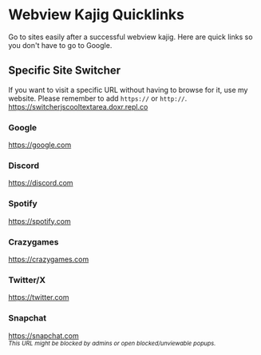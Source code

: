 # Webview Kajig Quicklinks
Go to sites easily after a successful webview kajig. Here are quick links so you don't have to go to Google.

## Specific Site Switcher
If you want to visit a specific URL without having to browse for it, use my website. Please remember to add `https://` or `http://`.
<br>
https://switcherjscooltextarea.doxr.repl.co

### Google
https://google.com

### Discord
https://discord.com

### Spotify
https://spotify.com

### Crazygames
https://crazygames.com

### Twitter/X
https://twitter.com

### Snapchat
https://snapchat.com<br>
<i><sub>This URL might be blocked by admins or open blocked/unviewable popups.</sub></i>
